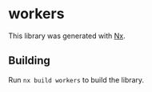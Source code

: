 # workers

This library was generated with [Nx](https://nx.dev).

## Building

Run `nx build workers` to build the library.
